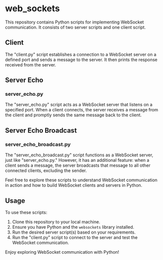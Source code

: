 # web_sockets

This repository contains Python scripts for implementing WebSocket communication. It consists of two server scripts and one client script.

## Client

The "client.py" script establishes a connection to a WebSocket server on a defined port and sends a message to the server. It then prints the response received from the server.

## Server Echo

### server_echo.py

The "server_echo.py" script acts as a WebSocket server that listens on a specified port. When a client connects, the server receives a message from the client and promptly sends the same message back to the client.

## Server Echo Broadcast

### server_echo_broadcast.py

The "server_echo_broadcast.py" script functions as a WebSocket server, just like "server_echo.py." However, it has an additional feature: when a client sends a message, the server broadcasts that message to all other connected clients, excluding the sender.

Feel free to explore these scripts to understand WebSocket communication in action and how to build WebSocket clients and servers in Python.

## Usage

To use these scripts:

1. Clone this repository to your local machine.
2. Ensure you have Python and the `websockets` library installed.
3. Run the desired server script(s) based on your requirements.
4. Run the "client.py" script to connect to the server and test the WebSocket communication.

Enjoy exploring WebSocket communication with Python!